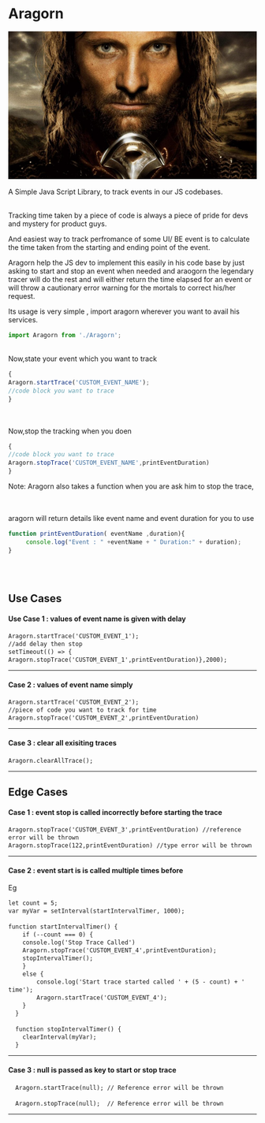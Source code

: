 # Aragorn
![The Strider](images/aragorn.jpg)


A Simple Java Script Library, to track events in our JS codebases.

<br>
Tracking time taken by a piece of code is always a piece of pride for  devs and mystery for product guys.

And easiest way to track perfromance of some UI/ BE event is to calculate the time taken from the starting and ending point of the event.

Aragorn help the JS dev to implement this easily in his code base by just asking to start and stop an event when needed and araogorn the legendary tracer will do the rest and will either return the time elapsed for an event or will throw a cautionary error warning for the mortals to correct his/her request.


Its usage is very simple , import aragorn wherever you want to avail his services.

```javascript
import Aragorn from './Aragorn';
```

<br>
Now,state your event which you want to track 

```javascript
{
Aragorn.startTrace('CUSTOM_EVENT_NAME');
//code block you want to trace
}
```

<br>

<br>
Now,stop the tracking when you doen

```javascript
{
//code block you want to trace
Aragorn.stopTrace('CUSTOM_EVENT_NAME',printEventDuration)
}
```

Note: Aragorn also takes a function when you are ask him to stop the trace, 

<br>
<br>
aragorn will return details like event name and event duration for you to use

```javascript
function printEventDuration( eventName ,duration){
     console.log("Event : " +eventName + " Duration:" + duration);
}
```

<br>

<br>

## Use Cases

#### Use Case 1 : values of event name is given with delay

```
Aragorn.startTrace('CUSTOM_EVENT_1');
//add delay then stop
setTimeout(() => { Aragorn.stopTrace('CUSTOM_EVENT_1',printEventDuration)},2000);
```
---
#### Case 2 : values of event name simply
```
Aragorn.startTrace('CUSTOM_EVENT_2');
//piece of code you want to track for time
Aragorn.stopTrace('CUSTOM_EVENT_2',printEventDuration)
```
---
#### Case 3 : clear all exisiting traces
```
Aragorn.clearAllTrace();
```
---

## Edge Cases

#### Case 1  : event stop is called incorrectly before starting the trace
```
Aragorn.stopTrace('CUSTOM_EVENT_3',printEventDuration) //reference error will be thrown 
Aragorn.stopTrace(122,printEventDuration) //type error will be thrown
```
---

#### Case 2  : event start is  is called multiple times before 

Eg 
```
let count = 5;
var myVar = setInterval(startIntervalTimer, 1000);

function startIntervalTimer() {
    if (--count === 0) {
    console.log('Stop Trace Called')
    Aragorn.stopTrace('CUSTOM_EVENT_4',printEventDuration);
    stopIntervalTimer();
    }
    else {
        console.log('Start trace started called ' + (5 - count) + ' time');
        Aragorn.startTrace('CUSTOM_EVENT_4');
    }
  }
  
  function stopIntervalTimer() {
    clearInterval(myVar);
  }
```
---
#### Case 3  : null is passed as key to start or stop trace
```
  Aragorn.startTrace(null); // Reference error will be thrown

  Aragorn.stopTrace(null);  // Reference error will be thrown
```
---
